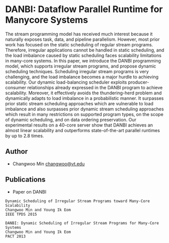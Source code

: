DANBI: Dataflow Parallel Runtime for Manycore Systems
=====================================================

The stream programming model has received much interest because it naturally exposes task, data, and pipeline parallelism. However, most prior work has focused on the static scheduling of regular stream programs. Therefore, irregular applications cannot be handled in static scheduling, and the load imbalance caused by static scheduling faces scalability limitations in many-core systems. In this paper, we introduce the DANBI programming model, which supports irregular stream programs, and propose dynamic scheduling techniques. Scheduling irregular stream programs is very challenging, and the load imbalance becomes a major hurdle to achieving scalability. Our dynamic load-balancing scheduler exploits producer-consumer relationships already expressed in the DANBI program to achieve scalability. Moreover, it effectively avoids the thundering-herd problem and dynamically adapts to load imbalance in a probabilistic manner. It surpasses prior static stream scheduling approaches which are vulnerable to load imbalance and also surpasses prior dynamic stream scheduling approaches which result in many restrictions on supported program types, on the scope of dynamic scheduling, and on data ordering preservation. Our experimental results on a 40-core server show that DANBI achieves an almost linear scalability and outperforms state-of-the-art parallel runtimes by up to 2.8 times.


Author
-------
- Changwoo Min <changwoo@vt.edu>


Publications
------------
- Paper on DANBI
```
Dynamic Scheduling of Irregular Stream Programs toward Many-Core Scalability
Changwoo Min and Young Ik Eom
IEEE TPDS 2015

DANBI: Dynamic Scheduling of Irregular Stream Programs for Many-Core Systems
Changwoo Min and Young Ik Eom
PACT 2013
```
